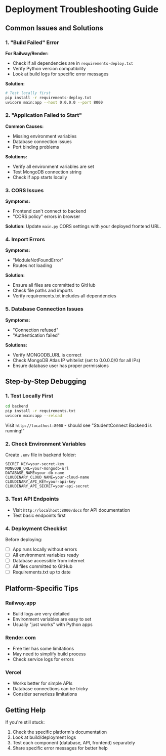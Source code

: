 # Deployment Troubleshooting Guide

## Common Issues and Solutions

### 1. "Build Failed" Error

**For Railway/Render:**
- Check if all dependencies are in `requirements-deploy.txt`
- Verify Python version compatibility
- Look at build logs for specific error messages

**Solution:**
```bash
# Test locally first
pip install -r requirements-deploy.txt
uvicorn main:app --host 0.0.0.0 --port 8000
```

### 2. "Application Failed to Start"

**Common Causes:**
- Missing environment variables
- Database connection issues
- Port binding problems

**Solutions:**
- Verify all environment variables are set
- Test MongoDB connection string
- Check if app starts locally

### 3. CORS Issues

**Symptoms:**
- Frontend can't connect to backend
- "CORS policy" errors in browser

**Solution:**
Update `main.py` CORS settings with your deployed frontend URL.

### 4. Import Errors

**Symptoms:**
- "ModuleNotFoundError"
- Routes not loading

**Solution:**
- Ensure all files are committed to GitHub
- Check file paths and imports
- Verify requirements.txt includes all dependencies

### 5. Database Connection Issues

**Symptoms:**
- "Connection refused"
- "Authentication failed"

**Solutions:**
- Verify MONGODB_URL is correct
- Check MongoDB Atlas IP whitelist (set to 0.0.0.0/0 for all IPs)
- Ensure database user has proper permissions

## Step-by-Step Debugging

### 1. Test Locally First
```bash
cd backend
pip install -r requirements.txt
uvicorn main:app --reload
```
Visit `http://localhost:8000` - should see "StudentConnect Backend is running!"

### 2. Check Environment Variables
Create `.env` file in backend folder:
```
SECRET_KEY=your-secret-key
MONGODB_URL=your-mongodb-url
DATABASE_NAME=your-db-name
CLOUDINARY_CLOUD_NAME=your-cloud-name
CLOUDINARY_API_KEY=your-api-key
CLOUDINARY_API_SECRET=your-api-secret
```

### 3. Test API Endpoints
- Visit `http://localhost:8000/docs` for API documentation
- Test basic endpoints first

### 4. Deployment Checklist

Before deploying:
- [ ] App runs locally without errors
- [ ] All environment variables ready
- [ ] Database accessible from internet
- [ ] All files committed to GitHub
- [ ] Requirements.txt up to date

## Platform-Specific Tips

### Railway.app
- Build logs are very detailed
- Environment variables are easy to set
- Usually "just works" with Python apps

### Render.com
- Free tier has some limitations
- May need to simplify build process
- Check service logs for errors

### Vercel
- Works better for simple APIs
- Database connections can be tricky
- Consider serverless limitations

## Getting Help

If you're still stuck:
1. Check the specific platform's documentation
2. Look at build/deployment logs
3. Test each component (database, API, frontend) separately
4. Share specific error messages for better help
